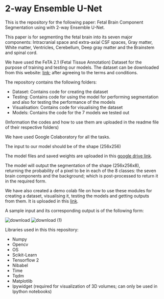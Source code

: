 # 2-way Ensemble U-Net

This is the repository for the following paper: Fetal Brain Component Segmentation using with 2-way Ensemble U-Net.

This paper is for segmenting the fetal brain into its seven major components: Intracranial space and extra-axial CSF spaces, Gray matter, White matter, Ventricles, Cerebellum, Deep gray matter and the Brainstem and spinal cord.

We have used the FeTA 2.1 (Fetal Tissue Annotation) Dataset for the purpose of training and testing our models. The dataset can be downloaded from this website: [link](https://zenodo.org/record/4541606#.Yqb6HHVBw_A); after agreeing to the terms and conditions.

The repository contains the following folders:
- Dataset: Contains code for creating the dataset
- Testing: Contains code for using the model for performing segmentation and also for testing the performance of the models
- Visualisation: Contains code for visualising the dataset
- Models: Contains the code for the 7 models we tested out

(Information the codes and how to use them are uploaded in the readme file of their respective folders)

We have used Google Colaboratory for all the tasks.

The input to our model should be of the shape (256x256)

The model files and saved weights are uploaded in this [google drive link](https://drive.google.com/drive/folders/1lrWgQZ1xFyEwumqrg6-jWu16GA1yCWRp?usp=sharing).

The model will output the segmentation of the shape (256x256x8), returning the probability of a pixel to be in each of the 8 classes: the seven brain components and the background; which is post-processed to return it in the required form.

We have also created a demo colab file on how to use these modules for creating a dataset, visualising it, testing the models and getting outputs from them. It is uploaded in this [link](https://colab.research.google.com/drive/15-JJQE5sdSatZ0WWOMIuICncn6Pi4Eny?usp=sharing).

A sample input and its corresponding output is of the following form:

![download](https://user-images.githubusercontent.com/89569287/173315387-8a11dc43-d041-48f2-b0c6-9b0fa12c4047.png)
![download (1)](https://user-images.githubusercontent.com/89569287/173315401-da47764e-0a79-4535-888f-a7133d5f6ee0.png)

Libraries used in this this repository:
- Numpy
- Opencv
- OS
- Scikit-Learn
- Tensorflow 2
- Nibabel
- Time
- Tqdm
- Matplotlib
- Ipywidget (required for visualization of 3D volumes; can only be used in Ipython notebooks)
